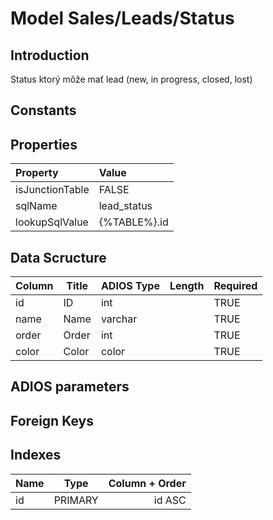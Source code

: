 # Model Sales/Leads/Status

## Introduction

Status ktorý môže mať lead (new, in progress, closed, lost)

## Constants

## Properties

| Property        | Value        |
| :-------------- | :----------- |
| isJunctionTable | FALSE        |
| sqlName         | lead_status  |
| lookupSqlValue  | {%TABLE%}.id |

## Data Scructure

| Column | Title | ADIOS Type | Length | Required |
| ------ | ----- | ---------- | ------ | -------- |
| id     | ID    | int        |        | TRUE     |
| name   | Name  | varchar    |        | TRUE     |
| order  | Order | int        |        | TRUE     |
| color  | Color | color      |        | TRUE     |

## ADIOS parameters

## Foreign Keys

## Indexes

| Name |  Type   | Column + Order |
| :--- | :-----: | -------------: |
| id   | PRIMARY |         id ASC |

